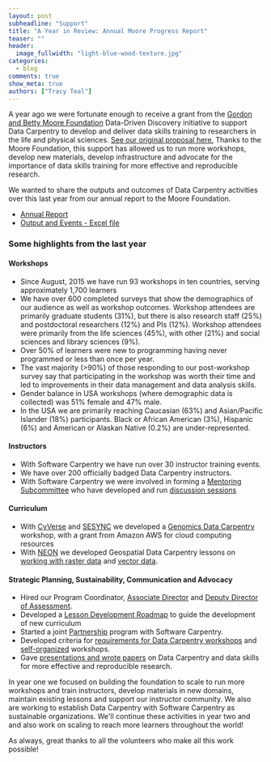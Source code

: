 ```yaml
---
layout: post
subheadline: "Support"
title: "A Year in Review: Annual Moore Progress Report"
teaser: ""
header:
  image_fullwidth: "light-blue-wood-texture.jpg"
categories:
  - blog
comments: true
show_meta: true
authors: ["Tracy Teal"]
---
```



A year ago we were fortunate enough to receive a grant from the 
[Gordon and Betty Moore Foundation](https://www.moore.org/article-detail?newsUrlName=the-gordon-and-betty-moore-foundation-selects-awardees-for-$21-million-in-grants-to-stimulate-data-driven-discovery) 
Data-Driven Discovery initiative to support Data Carpentry to develop and deliver data skills training to researchers in the life and 
physical sciences. [See our original proposal here.](https://figshare.com/articles/Data_Carpentry_Moore_Foundation_Grant_Proposal/1507552)
Thanks to the Moore Foundation, this support has allowed us to run more workshops, develop new materials, 
develop infrastructure and advocate for the importance of data skills training for more effective and reproducible research.  


We wanted to share the outputs and outcomes of Data Carpentry activities over this last year from our annual report to the Moore 
Foundation.  


- [Annual Report](https://github.com/datacarpentry/practices/blob/datacarpentry/datacarpentry/Moore_DataCarpentry_progress_report.pdf)  
- [Output and Events - Excel file](https://github.com/datacarpentry/practices/blob/datacarpentry/datacarpentry/Data-Carpentry_Practices-Data-Collection.xlsx?raw=true)  



### Some highlights from the last year  

#### Workshops  

- Since August, 2015 we have run 93 workshops in ten countries, serving approximately 1,700 learners  
- We have over 600 completed surveys that show the demographics of our audience as well as workshop outcomes.
Workshop attendees are primarily graduate students (31%), but there is also research staff (25%) and postdoctoral researchers
(12%) and PIs (12%). Workshop attendees were primarily from the life sciences (45%), with other (21%) and social sciences and
library sciences (9%).  
- Over 50% of learners were new to programming having never programmed or less than once per year.  
- The vast majority (>90%) of those responding to our post-workshop survey say that participating in the 
workshop was worth their time and led to improvements in their data management and data analysis skills.  
- Gender balance in USA workshops (where demographic data is collected) was 51% female and 47% male.  
- In the USA we are primarily reaching Caucasian (63%) and Asian/Pacific Islander (18%) participants. Black or African American
(3%), Hispanic (6%) and American or Alaskan Native (0.2%) are under-represented.  

#### Instructors  
- With Software Carpentry we have run over 30 instructor training events.  
- We have over 200 officially badged Data Carpentry instructors.  
- With Software Carpentry we were involved in forming a [Mentoring Subcommittee](http://software-carpentry.org/join/subcom/mentoring/)
who have developed and run [discussion sessions](http://pad.software-carpentry.org/instructor-discussion)  

#### Curriculum  
- With [CyVerse](http://www.cyverse.org/) and [SESYNC](https://www.sesync.org/) we developed a
[Genomics Data Carpentry](http://www.datacarpentry.org/genomics-workshop/) workshop, with a grant from Amazon AWS for cloud computing
resources  
- With [NEON](http://www.neonscience.org/) we developed Geospatial Data Carpentry lessons on 
[working with raster data](http://neondataskills.org/tutorial-series/raster-data-series/) and 
[vector data](http://neondataskills.org/tutorial-series/vector-data-series/).  

#### Strategic Planning, Sustainability, Communication and Advocacy  
- Hired our Program Coordinator, [Associate Director](http://www.datacarpentry.org/blog/new-associate-director/)
and [Deputy Director of Assessment](http://www.datacarpentry.org/blog/new-assessment-director/).  
- Developed a [Lesson Development Roadmap](http://www.datacarpentry.org/lessons-incubation/) to guide the development
of new curriculum  
- Started a joint [Partnership](http://www.datacarpentry.org/partnerships/) program with Software Carpentry.  
- Developed criteria for [requirements for Data Carpentry workshops](http://www.datacarpentry.org/workshops-host/) and 
[self-organized](http://www.datacarpentry.org/self-organized-workshops/) workshops.  
- Gave [presentations and wrote papers](https://www.zotero.org/groups/datacarpentry) on Data Carpentry and data skills for more 
effective and reproducible research.  


In year one we focused on building the foundation to scale to run more workshops and train instructors, develop materials in new domains,
maintain existing lessons and support our instructor community. We also are working to establish Data Carpentry with Software Carpentry
as sustainable organizations. We'll continue these activities in year two and and also work on scaling to reach more learners throughout
the world!  


As always, great thanks to all the volunteers who make all this work possible!
